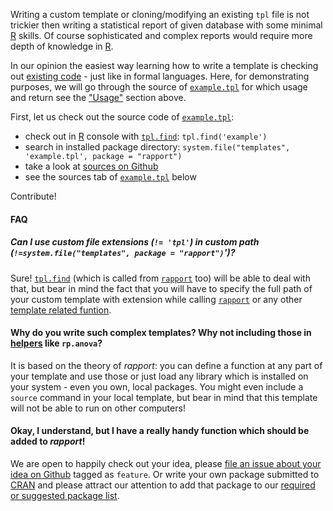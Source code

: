 Writing a custom template or cloning/modifying an existing `tpl` file is not trickier then writing a statistical report of given database with some minimal [R](http://www.r-project.org/) skills. Of course sophisticated and complex reports would require more depth of knowledge in [R](http://www.r-project.org/).

In our opinion the easiest way learning how to write a template is checking out [existing code](#custom) - just like in formal languages. Here, for demonstrating purposes, we will go through the source of [`example.tpl`](#exampletpl) for which usage and return see the ["Usage"](#usage) section above.

First, let us check out the source code of [`example.tpl`](#exampletpl):

 * check out in [R](http://www.r-project.org/) console with [`tpl.find`](#tpl.find): `tpl.find('example')`
 * search in installed package directory: `system.file("templates", 'example.tpl', package = "rapport")`
 * take a look at [sources on Github](https://github.com/aL3xa/rapport/blob/master/inst/templates/example.tpl)
 * see the sources tab of [`example.tpl`](#exampletpl) below



Contribute!

#### FAQ

##### Can I use custom file extensions (`!= 'tpl'`) in custom path (`!=system.file("templates", package = "rapport")`')?

Sure! [`tpl.find`](#tpl.find) (which is called from [`rapport`](#rapport) too) will be able to deal with that, but bear in mind the fact that you will have to specify the full path of your custom template with extension while calling [`rapport`](#rapport) or any other [template related funtion](#Template-related-functions).

#### Why do you write such complex templates? Why not including those in [helpers](#functions) like `rp.anova`?

It is based on the theory of *rapport*: you can define a function at any part of your template and use those or just load any library which is installed on your system - even you own, local packages. You might even include a `source` command in your local template, but bear in mind that this template will not be able to run on other computers!

#### Okay, I understand, but I have a really handy function which should be added to *rapport*!

We are open to happily check out your idea, please [file an issue about your idea on Github](https://github.com/aL3xa/rapport/issues) tagged as `feature`. Or write your own package submitted to [CRAN](cran.r-project.org) and please attract our attention to add that package to our [required or suggested package list](https://github.com/aL3xa/rapport/blob/master/DESCRIPTION).
 
